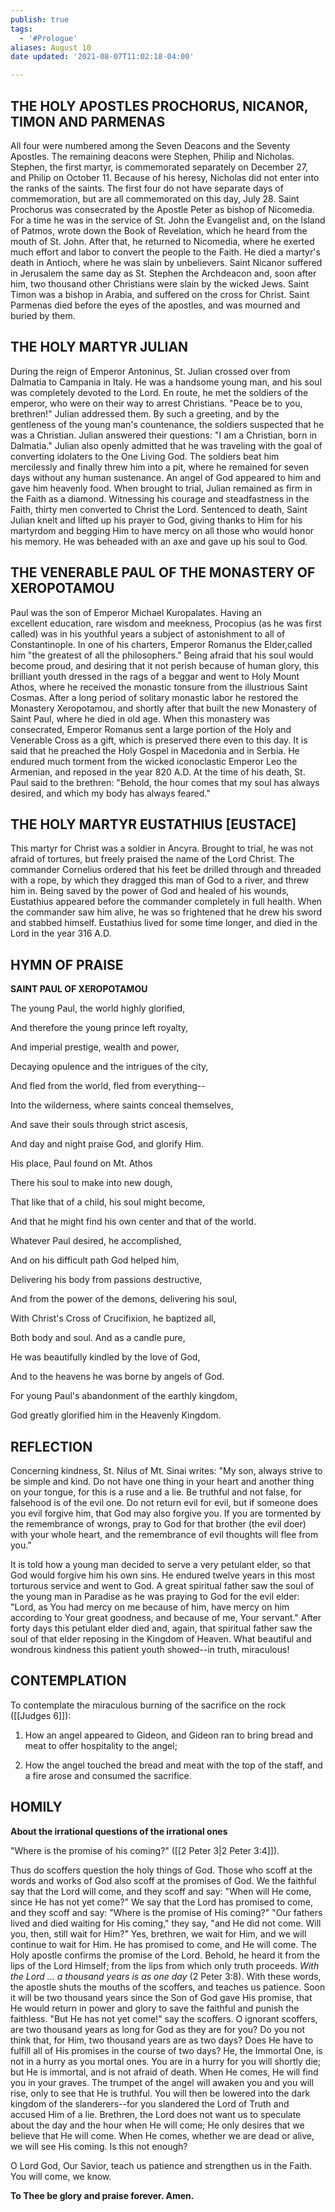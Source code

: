 ```yaml
---
publish: true
tags:
  - '#Prologue'
aliases: August 10
date updated: '2021-08-07T11:02:18-04:00'

---
```


## THE HOLY APOSTLES PROCHORUS, NICANOR, TIMON AND PARMENAS

All four were numbered among the Seven Deacons and the Seventy Apostles. The remaining deacons were Stephen, Philip and Nicholas. Stephen, the first martyr, is commemorated separately on December 27, and Philip on October 11. Because of his heresy, Nicholas did not enter into the ranks of the saints. The first four do not have separate days of commemoration, but are all commemorated on this day, July 28. Saint Prochorus was consecrated by the Apostle Peter as bishop of Nicomedia. For a time he was in the service of St. John the Evangelist and, on the Island of Patmos, wrote down the Book of Revelation, which he heard from the mouth of St. John. After that, he returned to Nicomedia, where he exerted much effort and labor to convert the people to the Faith. He died a martyr's death in Antioch, where he was slain by unbelievers. Saint Nicanor suffered in Jerusalem the same day as St. Stephen the Archdeacon and, soon after him, two thousand other Christians were slain by the wicked Jews. Saint Timon was a bishop in Arabia, and suffered on the cross for Christ. Saint Parmenas died before the eyes of the apostles, and was mourned and buried by them.

## THE HOLY MARTYR JULIAN

During the reign of Emperor Antoninus, St. Julian crossed over from Dalmatia to Campania in Italy. He was a handsome young man, and his soul was completely devoted to the Lord. En route, he met the soldiers of the emperor, who were on their way to arrest Christians. "Peace be to you, brethren!" Julian addressed them. By such a greeting, and by the gentleness of the young man's countenance, the soldiers suspected that he was a Christian. Julian answered their questions: "I am a Christian, born in Dalmatia." Julian also openly admitted that he was traveling with the goal of converting idolaters to the One Living God. The soldiers beat him mercilessly and finally threw him into a pit, where he remained for seven days without any human sustenance. An angel of God appeared to him and gave him heavenly food. When brought to trial, Julian remained as firm in the Faith as a diamond. Witnessing his courage and steadfastness in the Faith, thirty men converted to Christ the Lord. Sentenced to death, Saint Julian knelt and lifted up his prayer to God, giving thanks to Him for his martyrdom and begging Him to have mercy on all those who would honor his memory. He was beheaded with an axe and gave up his soul to God.

## THE VENERABLE PAUL OF THE MONASTERY OF XEROPOTAMOU

Paul was the son of Emperor Michael Kuropalates. Having an excellent education, rare wisdom and meekness, Procopius (as he was first called) was in his youthful years a subject of astonishment to all of Constantinople. In one of his charters, Emperor Romanus the Elder,called him "the greatest of all the philosophers." Being afraid that his soul would become proud, and desiring that it not perish because of human glory, this brilliant youth dressed in the rags of a beggar and went to Holy Mount Athos, where he received the monastic tonsure from the illustrious Saint Cosmas. After a long period of solitary monastic labor he restored the Monastery Xeropotamou, and shortly after that built the new Monastery of Saint Paul, where he died in old age. When this monastery was consecrated, Emperor Romanus sent a large portion of the Holy and Venerable Cross as a gift, which is preserved there even to this day. It is said that he preached the Holy Gospel in Macedonia and in Serbia. He endured much torment from the wicked iconoclastic Emperor Leo the Armenian, and reposed in the year 820 A.D. At the time of his death, St. Paul said to the brethren: "Behold, the hour comes that my soul has always desired, and which my body has always feared."

## THE HOLY MARTYR EUSTATHIUS [EUSTACE]

This martyr for Christ was a soldier in Ancyra. Brought to trial, he was not afraid of tortures, but freely praised the name of the Lord Christ. The commander Cornelius ordered that his feet be drilled through and threaded with a rope, by which they dragged this man of God to a river, and threw him in. Being saved by the power of God and healed of his wounds, Eustathius appeared before the commander completely in full health. When the commander saw him alive, he was so frightened that he drew his sword and stabbed himself. Eustathius lived for some time longer, and died in the Lord in the year 316 A.D.

## HYMN OF PRAISE

**SAINT PAUL OF XEROPOTAMOU**

The young Paul, the world highly glorified,

And therefore the young prince left royalty,

And imperial prestige, wealth and power,

Decaying opulence and the intrigues of the city,

And fled from the world, fled from everything--

Into the wilderness, where saints conceal themselves,

And save their souls through strict ascesis,

And day and night praise God, and glorify Him.

His place, Paul found on Mt. Athos

There his soul to make into new dough,

That like that of a child, his soul might become,

And that he might find his own center and that of the world.

Whatever Paul desired, he accomplished,

And on his difficult path God helped him,

Delivering his body from passions destructive,

And from the power of the demons, delivering his soul,

With Christ's Cross of Crucifixion, he baptized all,

Both body and soul. And as a candle pure,

He was beautifully kindled by the love of God,

And to the heavens he was borne by angels of God.

For young Paul's abandonment of the earthly kingdom,

God greatly glorified him in the Heavenly Kingdom.

## REFLECTION

Concerning kindness, St. Nilus of Mt. Sinai writes: "My son, always strive to be simple and kind. Do not have one thing in your heart and another thing on your tongue, for this is a ruse and a lie. Be truthful and not false, for falsehood is of the evil one. Do not return evil for evil, but if someone does you evil forgive him, that God may also forgive you. If you are tormented by the remembrance of wrongs, pray to God for that brother (the evil doer) with your whole heart, and the remembrance of evil thoughts will flee from you."

It is told how a young man decided to serve a very petulant elder, so that God would forgive him his own sins. He endured twelve years in this most torturous service and went to God. A great spiritual father saw the soul of the young man in Paradise as he was praying to God for the evil elder: "Lord, as You had mercy on me because of him, have mercy on him according to Your great goodness, and because of me, Your servant." After forty days this petulant elder died and, again, that spiritual father saw the soul of that elder reposing in the Kingdom of Heaven. What beautiful and wondrous kindness this patient youth showed--in truth, miraculous!

## CONTEMPLATION

To contemplate the miraculous burning of the sacrifice on the rock ([[Judges 6]]):

1. How an angel appeared to Gideon, and Gideon ran to bring bread and meat to offer hospitality to the angel;

2. How the angel touched the bread and meat with the top of the staff, and a fire arose and consumed the sacrifice.

## HOMILY

**About the irrational questions of the irrational ones**

"Where is the promise of his coming?" ([[2 Peter 3|2 Peter 3:4]]).

Thus do scoffers question the holy things of God. Those who scoff at the words and works of God also scoff at the promises of God. We the faithful say that the Lord will come, and they scoff and say: "When will He come, since He has not yet come?" We say that the Lord has promised to come, and they scoff and say: "Where is the promise of His coming?" "Our fathers lived and died waiting for His coming," they say, "and He did not come. Will you, then, still wait for Him?" Yes, brethren, we wait for Him, and we will continue to wait for Him. He has promised to come, and He will come. The Holy apostle confirms the promise of the Lord. Behold, he heard it from the lips of the Lord Himself; from the lips from which only truth proceeds. _With the Lord ... a thousand years is as one day_ (2 Peter 3:8). With these words, the apostle shuts the mouths of the scoffers, and teaches us patience. Soon it will be two thousand years since the Son of God gave His promise, that He would return in power and glory to save the faithful and punish the faithless. "But He has not yet come!" say the scoffers. O ignorant scoffers, are two thousand years as long for God as they are for you? Do you not think that, for Him, two thousand years are as two days? Does He have to fulfill all of His promises in the course of two days? He, the Immortal One, is not in a hurry as you mortal ones. You are in a hurry for you will shortly die; but He is immortal, and is not afraid of death. When He comes, He will find you in your graves. The trumpet of the angel will awaken you and you will rise, only to see that He is truthful. You will then be lowered into the dark kingdom of the slanderers--for you slandered the Lord of Truth and accused Him of a lie. Brethren, the Lord does not want us to speculate about the day and the hour when He will come; He only desires that we believe that He will come. When He comes, whether we are dead or alive, we will see His coming. Is this not enough?

O Lord God, Our Savior, teach us patience and strengthen us in the Faith. You will come, we know.

**To Thee be glory and praise forever. Amen.**
